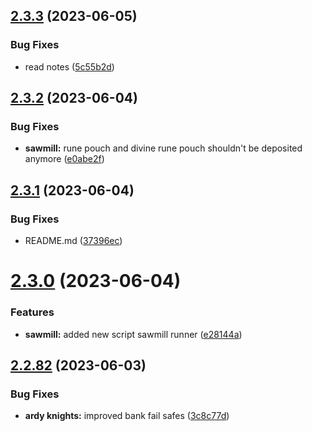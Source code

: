 ## [2.3.3](https://github.com/Torwent/wasp-free/compare/v2.3.2...v2.3.3) (2023-06-05)


### Bug Fixes

* read notes ([5c55b2d](https://github.com/Torwent/wasp-free/commit/5c55b2d57f70ad3a0c0234577f88c83d46f236ba))



## [2.3.2](https://github.com/Torwent/wasp-free/compare/v2.3.1...v2.3.2) (2023-06-04)


### Bug Fixes

* **sawmill:** rune pouch and divine rune pouch shouldn't be deposited anymore ([e0abe2f](https://github.com/Torwent/wasp-free/commit/e0abe2fd771349769822d5280937e7078d8ab0e6))



## [2.3.1](https://github.com/Torwent/wasp-free/compare/v2.3.0...v2.3.1) (2023-06-04)


### Bug Fixes

* README.md ([37396ec](https://github.com/Torwent/wasp-free/commit/37396ecc1dd99e2210f8ef6aaf989ee84a126547))



# [2.3.0](https://github.com/Torwent/wasp-free/compare/v2.2.82...v2.3.0) (2023-06-04)


### Features

* **sawmill:** added new script sawmill runner ([e28144a](https://github.com/Torwent/wasp-free/commit/e28144a38d677ed4639dd3fd05d749cf50a81383))



## [2.2.82](https://github.com/Torwent/wasp-free/compare/v2.2.81...v2.2.82) (2023-06-03)


### Bug Fixes

* **ardy knights:** improved bank fail safes ([3c8c77d](https://github.com/Torwent/wasp-free/commit/3c8c77db78eca00357bb4ed28baf6f9e1f714d15))




